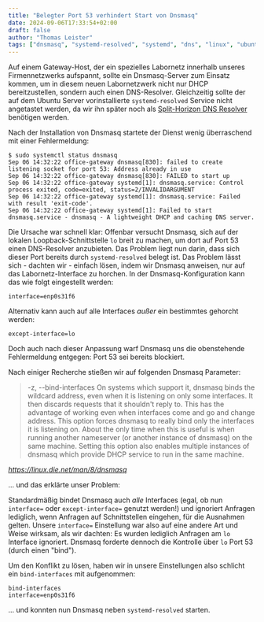 ```yaml
---
title: "Belegter Port 53 verhindert Start von Dnsmasq"
date: 2024-09-06T17:33:54+02:00
draft: false
author: "Thomas Leister"
tags: ["dnsmasq", "systemd-resolved", "systemd", "dns", "linux", "ubuntu"]
---
```


Auf einem Gateway-Host, der ein spezielles Labornetz innerhalb unseres Firmennetzwerks aufspannt, sollte ein Dnsmasq-Server zum Einsatz kommen, um in diesem neuen Labornetzwerk nicht nur DHCP bereitzustellen, sondern auch einen DNS-Resolver. Gleichzeitig sollte der auf dem Ubuntu Server vorinstallierte `systemd-resolved` Service nicht angetastet werden, da wir ihn später noch als [Split-Horizon DNS Resolver](https://blogs.gnome.org/mcatanzaro/2020/12/17/understanding-systemd-resolved-split-dns-and-vpn-configuration/) benötigen werden. 

<!--more-->

Nach der Installation von Dnsmasq startete der Dienst wenig überraschend mit einer Fehlermeldung:

```
$ sudo systemctl status dnsmasq
Sep 06 14:32:22 office-gateway dnsmasq[830]: failed to create listening socket for port 53: Address already in use
Sep 06 14:32:22 office-gateway dnsmasq[830]: FAILED to start up
Sep 06 14:32:22 office-gateway systemd[1]: dnsmasq.service: Control process exited, code=exited, status=2/INVALIDARGUMENT
Sep 06 14:32:22 office-gateway systemd[1]: dnsmasq.service: Failed with result 'exit-code'.
Sep 06 14:32:22 office-gateway systemd[1]: Failed to start dnsmasq.service - dnsmasq - A lightweight DHCP and caching DNS server.
```

Die Ursache war schnell klar: Offenbar versucht Dnsmasq, sich auf der lokalen Loopback-Schnittstelle `lo` breit zu machen, um dort auf Port 53 einen DNS-Resolver anzubieten. Das Problem liegt nun darin, dass sich dieser Port bereits durch `systemd-resolved` belegt ist. Das Problem lässt sich - dachten wir - einfach lösen, indem wir Dnsmasq anweisen, nur auf das Labornetz-Interface zu horchen. In der Dnsmasq-Konfiguration kann das wie folgt eingestellt werden: 

```
interface=enp0s31f6
```

Alternativ kann auch auf alle Interfaces _außer_ ein bestimmtes gehorcht werden: 

```
except-interface=lo
```

Doch auch nach dieser Anpassung warf Dnsmasq uns die obenstehende Fehlermeldung entgegen: Port 53 sei bereits blockiert. 

Nach einiger Recherche stießen wir auf folgenden Dnsmasq Parameter:

> -z, --bind-interfaces
    On systems which support it, dnsmasq binds the wildcard address, even when it is listening on only some interfaces. It then discards requests that it shouldn't reply to. This has the advantage of working even when interfaces come and go and change address. This option forces dnsmasq to really bind only the interfaces it is listening on. About the only time when this is useful is when running another nameserver (or another instance of dnsmasq) on the same machine. Setting this option also enables multiple instances of dnsmasq which provide DHCP service to run in the same machine. 

_https://linux.die.net/man/8/dnsmasq_

... und das erklärte unser Problem: 

Standardmäßig bindet Dnsmasq auch _alle_ Interfaces (egal, ob nun `interface=` oder `except-interface=` genutzt werden!) und ignoriert Anfragen lediglich, wenn Anfragen auf Schnittstellen eingehen, für die Ausnahmen gelten. Unsere `interface=` Einstellung war also auf eine andere Art und Weise wirksam, als wir dachten: Es wurden lediglich Anfragen am `lo` Interface ignoriert. Dnsmasq forderte dennoch die Kontrolle über `lo` Port 53 (durch einen "bind").

Um den Konflikt zu lösen, haben wir in unsere Einstellungen also schlicht ein `bind-interfaces` mit aufgenommen: 

```
bind-interfaces
interface=enp0s31f6
```

... und konnten nun Dnsmasq neben `systemd-resolved` starten.
